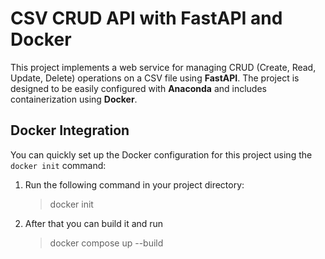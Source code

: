 # CSV CRUD API with FastAPI and Docker

This project implements a web service for managing CRUD (Create, Read, Update, Delete) operations on a CSV file using **FastAPI**.
The project is designed to be easily configured with **Anaconda** and includes containerization using **Docker**.

## Docker Integration

You can quickly set up the Docker configuration for this project using the `docker init` command:

1. Run the following command in your project directory:
   > docker init
2. After that you can build it and run
   > docker compose up --build

